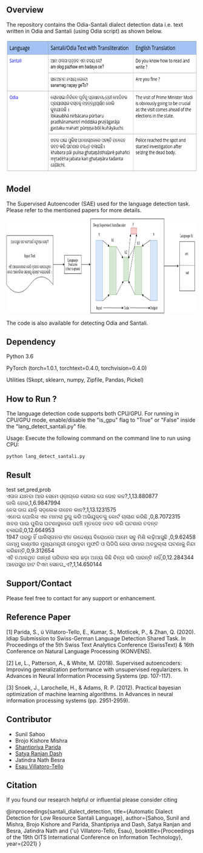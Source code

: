 Overview
---------

The repository contains the Odia-Santali dialect detection data i.e. text written in Odia and Santali (using Odia script) as shown below. 

<p align="center">
  <img src="santali_sample.png" width="600" height="350">
</p>

Model
-------
The Supervised Autoencoder (SAE) used for the language detection task. Please refer to the mentioned papers for more details.

<p align="center">
  <img src="santali.png" width="900" height="250">
</p>

The code is also available for detecting Odia and Santali.  


Dependency
----------

Python 3.6

PyTorch (torch=1.0.1, torchtext=0.4.0, torchvision=0.4.0)

Utilities (Skopt, sklearn, numpy, Zipfile, Pandas, Pickel) 

How to Run ?
-------------
The language detection code supports both CPU/GPU. For running in CPU/GPU mode, enable/disable the "is_gpu" flag to "True" or "False" inside the "lang_detect_santali.py" file. 

Usage: Execute the following command on the command line to run using CPU:
```
python lang_detect_santali.py
```

Result
-------
test set,pred,prob  
ଏତାଜ ଯାନବା ଆର ସେମେ ଓ଼ଜ଼ାଗ୍ରେ ସେଦାଗ ପେ ଦୋହ କବ?,1,13.880877  
ଜାଲି ହୋର,1,6.9847994  
ନେସ ଦାଗ ଯାଜ଼ି ସଡ଼ଲେକ ତାହେନ କାନ?,1,13.1231575  
ଏନେଇ ପୋଲିସ ଏକ ମାମଲା ରୁଜୁ କରି ଅଭିଯୁକ୍ତକୁ କୋର୍ଟ ଚାଲାଣ କରିଛି ,0,8.7072315  
ଖବର ପାଇ ପୁଲିସ ଘଟଣାସ୍ଥଳରେ ପହଞ୍ଚି ମୃତଦେହ ଜବତ କରି ଘଟଣାର ତଦନ୍ତ ଚଳାଇଛି,0,12.664953  
1947 ପରରୁ ହିଁ ପାକିସ୍ତାନର ହୀନ ଉଦ୍ଦେଶ୍ୟ ବିରୋଧରେ ଆମେ ସବୁ ମିଶି ଲଢ଼ିଆସୁଛି ,0,9.62458  
ଜାମ୍ମୁ କାଶ୍ମୀର ମୁଖ୍ୟମନ୍ତ୍ରୀ ମେହବୁବା ମୁଫତି ଓ ପିଡିପି ନେତା ଓମାର ଅବଦୁଲ୍ଲା ଘଟଣାକୁ ନିନ୍ଦା କରିଛନ୍ତି,0,9.312654  
ଏହି ତଥାକଥିତ ଗାନ୍ଧୀ ପରିବାର ଲାଭ ଛଡ଼ା ଅନ୍ୟ କିଛି ଚିନ୍ତା କରି ପାରନ୍ତି ନାହିଁ,0,12.284344  
ଆପେସୁର ହାଟ ଟିଏମ  ସେନଗ_ଏ?,1,14.650144  


Support/Contact
---------------
Please feel free to contact for any support or enhancement.


Reference Paper
---------------

[1] Parida, S., ú Villatoro-Tello, E., Kumar, S., Motlicek, P., & Zhan, Q. (2020). Idiap Submission to Swiss-German Language Detection Shared Task. In Proceedings of the 5th Swiss Text Analytics Conference (SwissText) & 16th Conference on Natural Language Processing (KONVENS).

[2] Le, L., Patterson, A., & White, M. (2018). Supervised autoencoders: Improving generalization performance with unsupervised regularizers. In Advances in Neural Information Processing Systems (pp. 107-117).

[3] Snoek, J., Larochelle, H., & Adams, R. P. (2012). Practical bayesian optimization of machine learning algorithms. In Advances in neural information processing systems (pp. 2951-2959).

Contributor
------------
- Sunil Sahoo
- Brojo Kishore Mishra
- [Shantipriya Parida](https://www.idiap.ch/~sparida/)
- [Satya Ranjan Dash](https://ksca.kiit.ac.in/profiles/satya-ranjan-dash/)
- Jatindra Nath Besra
- [Esau Villatoro-Tello](https://www.idiap.ch/~evillatoro/) 

Citation
--------

If you found our research helpful or influential please consider citing

@inproceedings{santali_dialect_detection,
  title={Automatic Dialect Detection for Low Resource Santali Language},
  author={Sahoo, Sunil and Mishra, Brojo Kishore and Parida, Shantipriya and Dash, Satya Ranjan and Besra, Jatindra Nath and {\'u} Villatoro-Tello, Esau},
  booktitle={Proceedings of the 19th OITS International Conference on Information Technology},
  year={2021}
}

